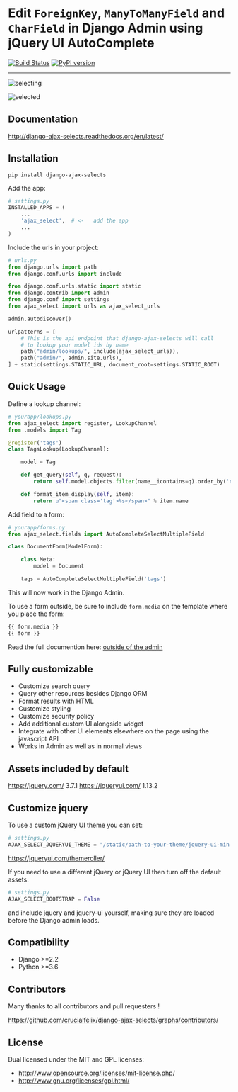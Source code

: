 # Edit `ForeignKey`, `ManyToManyField` and `CharField` in Django Admin using jQuery UI AutoComplete

[![Build Status](https://travis-ci.org/crucialfelix/django-ajax-selects.svg?branch=master)](https://travis-ci.org/crucialfelix/django-ajax-selects) [![PyPI version](https://badge.fury.io/py/django-ajax-selects.svg)](https://badge.fury.io/py/django-ajax-selects)

---

![selecting](/docs/source/_static/kiss.png?raw=true)

![selected](/docs/source/_static/kiss-all.png?raw=true)

## Documentation

http://django-ajax-selects.readthedocs.org/en/latest/

## Installation

`pip install django-ajax-selects`

Add the app:

```py
# settings.py
INSTALLED_APPS = (
    ...
    'ajax_select',  # <-   add the app
    ...
)
```

Include the urls in your project:

```py
# urls.py
from django.urls import path
from django.conf.urls import include

from django.conf.urls.static import static
from django.contrib import admin
from django.conf import settings
from ajax_select import urls as ajax_select_urls

admin.autodiscover()

urlpatterns = [
    # This is the api endpoint that django-ajax-selects will call
    # to lookup your model ids by name
    path("admin/lookups/", include(ajax_select_urls)),
    path("admin/", admin.site.urls),
] + static(settings.STATIC_URL, document_root=settings.STATIC_ROOT)
```

## Quick Usage

Define a lookup channel:

```python
# yourapp/lookups.py
from ajax_select import register, LookupChannel
from .models import Tag

@register('tags')
class TagsLookup(LookupChannel):

    model = Tag

    def get_query(self, q, request):
        return self.model.objects.filter(name__icontains=q).order_by('name')[:50]

    def format_item_display(self, item):
        return u"<span class='tag'>%s</span>" % item.name
```

Add field to a form:

```python
# yourapp/forms.py
from ajax_select.fields import AutoCompleteSelectMultipleField

class DocumentForm(ModelForm):

    class Meta:
        model = Document

    tags = AutoCompleteSelectMultipleField('tags')
```

This will now work in the Django Admin.

To use a form outside, be sure to include `form.media` on the template where you place the form:

```html
{{ form.media }}
{{ form }}
```

Read the full documention here: [outside of the admin](http://django-ajax-selects.readthedocs.io/en/latest/Outside-of-Admin.html)

## Fully customizable

* Customize search query
* Query other resources besides Django ORM
* Format results with HTML
* Customize styling
* Customize security policy
* Add additional custom UI alongside widget
* Integrate with other UI elements elsewhere on the page using the javascript API
* Works in Admin as well as in normal views

## Assets included by default

https://jquery.com/ 3.7.1
https://jqueryui.com/ 1.13.2

## Customize jquery

To use a custom jQuery UI theme you can set:

```python
# settings.py
AJAX_SELECT_JQUERYUI_THEME = "/static/path-to-your-theme/jquery-ui-min.css"
```

https://jqueryui.com/themeroller/

If you need to use a different jQuery or jQuery UI then turn off the default assets:

```python
# settings.py
AJAX_SELECT_BOOTSTRAP = False
```

and include jquery and jquery-ui yourself, making sure they are loaded before the Django admin loads.


## Compatibility

* Django >=2.2
* Python >=3.6

## Contributors

Many thanks to all contributors and pull requesters !

<https://github.com/crucialfelix/django-ajax-selects/graphs/contributors/>

## License

Dual licensed under the MIT and GPL licenses:

* <http://www.opensource.org/licenses/mit-license.php/>
* <http://www.gnu.org/licenses/gpl.html/>
